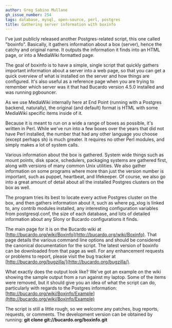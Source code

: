 ```yaml
---
author: Greg Sabino Mullane
gh_issue_number: 254
tags: database, mysql, open-source, perl, postgres
title: Gathering server information with boxinfo
---
```




I've just publicly released another Postgres-related script, this one called "boxinfo". Basically, it gathers information about a box (server), hence the catchy and original name. It outputs the information it finds into an HTML page, or into a MediaWiki formatted page.

The goal of boxinfo is to have a simple, single script that quickly gathers important information about a server into a web page, so that you can get a quick overview of what is installed on the server and how things are configured. It's also useful as a reference page when you are trying to remember which server was it that had Bucardo version 4.5.0 installed and was running pgbouncer.

As we use MediaWiki internally here at End Point (running with a Postgres backend, naturally), the original (and default) format is HTML with some MediaWiki specific items inside of it.

Because it is meant to run on a wide a range of boxes as possible, it's written in Perl. While we've run into a few boxes over the years that did not have Perl installed, the number that had any other language you choose (except perhaps sh) is much greater. It requires no other Perl modules, and simply makes a lot of system calls.

Various information about the box is gathered. System wide things such as mount points, disk space, schedulers, packaging systems are gathered first, along with versions of many common Unix utilities. We also gather information on some programs where more than just the version number is important, such as puppet, heartbeat, and lifekeeper. Of course, we also go into a great amount of detail about all the installed Postgres clusters on the box as well.

The program tries its best to locate every active Postgres cluster on the box, and then gathers information about it, such as where pg_xlog is linked to, any contrib modules installed, any interesting configuration variables from postgresql.conf, the size of each database, and lots of detailed information about any Slony or Bucardo configurations it finds.

The main page for it is on the Bucardo wiki at [http://bucardo.org/wiki/Boxinfo](http://bucardo.org/wiki/Boxinfo). That page details the various command line options and should be considered the canonical documentation for the script. The latest version of boxinfo can be downloaded from that page as well. For any enhancement requests or problems to report, please visit the bug tracker at [http://bucardo.org/bugzilla/](http://bucardo.org/bugzilla/).

What exactly does the output look like? We've got an example on the wiki showing the sample output from a run against my laptop. Some of the items were removed, but it should give you an idea of what the script can do, particularly with regards to the Postgres information: [http://bucardo.org/wiki/Boxinfo/Example](http://bucardo.org/wiki/Boxinfo/Example)

The script is still a little rough, so we welcome any patches, bug reports, requests, or comments. The development version can be obtained by running: **git clone git://bucardo.org/boxinfo.git**


